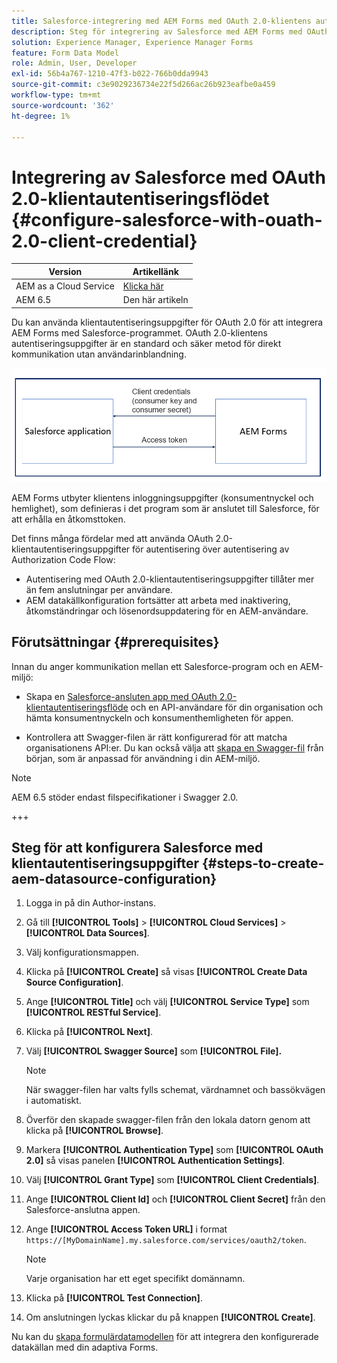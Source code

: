 ```yaml
---
title: Salesforce-integrering med AEM Forms med OAuth 2.0-klientens autentiseringsflöde
description: Steg för integrering av Salesforce med AEM Forms med OAuth 2.0-klientens autentiseringsflöde
solution: Experience Manager, Experience Manager Forms
feature: Form Data Model
role: Admin, User, Developer
exl-id: 56b4a767-1210-47f3-b022-766b0dda9943
source-git-commit: c3e9029236734e22f5d266ac26b923eafbe0a459
workflow-type: tm+mt
source-wordcount: '362'
ht-degree: 1%

---
```


# Integrering av Salesforce med OAuth 2.0-klientautentiseringsflödet {#configure-salesforce-with-ouath-2.0-client-credential}

| Version | Artikellänk |
| -------- | ---------------------------- |
| AEM as a Cloud Service | [Klicka här](https://experienceleague.adobe.com/docs/experience-manager-cloud-service/content/forms/integrate/use-form-data-model/oauth2-client-credentials-flow-for-server-to-server-integration.html) |
| AEM 6.5 | Den här artikeln |

Du kan använda klientautentiseringsuppgifter för OAuth 2.0 för att integrera AEM Forms med Salesforce-programmet. OAuth 2.0-klientens autentiseringsuppgifter är en standard och säker metod för direkt kommunikation utan användarinblandning.

![Arbetsflöde vid inställning av kommunikation mellan AEM Forms- och Salesforce-program](/help/forms/using/assets/salesforce-workflow.png)

AEM Forms utbyter klientens inloggningsuppgifter (konsumentnyckel och hemlighet), som definieras i det program som är anslutet till Salesforce, för att erhålla en åtkomsttoken.

Det finns många fördelar med att använda OAuth 2.0-klientautentiseringsuppgifter för autentisering över autentisering av Authorization Code Flow:

* Autentisering med OAuth 2.0-klientautentiseringsuppgifter tillåter mer än fem anslutningar per användare.
* AEM datakällkonfiguration fortsätter att arbeta med inaktivering, åtkomständringar och lösenordsuppdatering för en AEM-användare.

## Förutsättningar {#prerequisites}

Innan du anger kommunikation mellan ett Salesforce-program och en AEM-miljö:

* Skapa en [Salesforce-ansluten app med OAuth 2.0-klientautentiseringsflöde](https://help.salesforce.com/s/articleView?id=sf.connected_app_client_credentials_setup.htm&amp;type=5) och en API-användare för din organisation och hämta konsumentnyckeln och konsumenthemligheten för appen.

* Kontrollera att Swagger-filen är rätt konfigurerad för att matcha organisationens API:er. Du kan också välja att [skapa en Swagger-fil](https://experienceleague.adobe.com/docs/experience-manager-learn/cloud-service/forms/integrate-with-salesforce/describe-rest-api.html) från början, som är anpassad för användning i din AEM-miljö.
>[!NOTE]
>
> AEM 6.5 stöder endast filspecifikationer i Swagger 2.0.

+++

## Steg för att konfigurera Salesforce med klientautentiseringsuppgifter {#steps-to-create-aem-datasource-configuration}

1. Logga in på din Author-instans.
1. Gå till **[!UICONTROL Tools]** > **[!UICONTROL Cloud Services]** > **[!UICONTROL Data Sources]**.
1. Välj konfigurationsmappen.
1. Klicka på **[!UICONTROL Create]** så visas **[!UICONTROL Create Data Source Configuration]**.
1. Ange **[!UICONTROL Title]** och välj **[!UICONTROL Service Type]** som **[!UICONTROL RESTful Service]**.
1. Klicka på **[!UICONTROL Next]**.
1. Välj **[!UICONTROL Swagger Source]** som **[!UICONTROL File].**
   >[!NOTE]
   >
   > När swagger-filen har valts fylls schemat, värdnamnet och bassökvägen i automatiskt.

1. Överför den skapade swagger-filen från den lokala datorn genom att klicka på **[!UICONTROL Browse]**.
1. Markera **[!UICONTROL Authentication Type]** som **[!UICONTROL OAuth 2.0]** så visas panelen **[!UICONTROL Authentication Settings]**.
1. Välj **[!UICONTROL Grant Type]** som **[!UICONTROL Client Credentials]**.
1. Ange **[!UICONTROL Client Id]** och **[!UICONTROL Client Secret]** från den Salesforce-anslutna appen.
1. Ange **[!UICONTROL Access Token URL]** i format
   `https://[MyDomainName].my.salesforce.com/services/oauth2/token`.

   >[!NOTE]
   >
   > Varje organisation har ett eget specifikt domännamn.

1. Klicka på **[!UICONTROL Test Connection]**.
1. Om anslutningen lyckas klickar du på knappen **[!UICONTROL Create]**.

Nu kan du [skapa formulärdatamodellen](https://experienceleague.adobe.com/docs/experience-manager-65-lts/forms/form-data-model/create-form-data-models.html?lang=en) för att integrera den konfigurerade datakällan med din adaptiva Forms.
